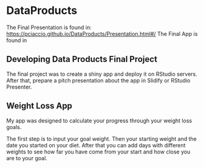 # DataProducts

The Final Presentation is found in: https://pciaccio.github.io/DataProducts/Presentation.html#/
The Final App is found in

## Developing Data Products Final Project

The final project was to create a shiny app and deploy it on RStudio servers.  After that, prepare a pitch presentation about the app in Slidify or RStudio Presenter.

## Weight Loss App

My app was designed to calculate your progress through your weight loss goals.

The first step is to input your goal weight.  Then your starting weight and the date you started on your diet.  After that you can add days with different weights to see how far you have come from your start and how close you are to your goal.
